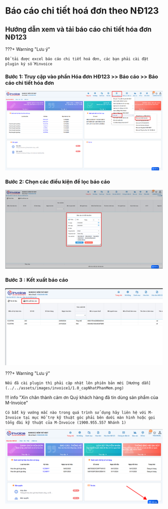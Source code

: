 # **Báo cáo chi tiết hoá đơn theo NĐ123**

## **Hướng dẫn xem và tải báo cáo chi tiết hóa đơn NĐ123**

???+ Warning "Lưu ý"

    Để tải được excel báo cáo chi tiết hoá đơn, các bạn phải cài đặt plugin ký số Minvoice

### Bước 1: Truy cập vào phần Hóa đơn HĐ123 >> Báo cáo >> Báo cáo chi tiết hóa đơn

[![Hình 1]][Hình 1]

[Hình 1]: ../../assets/images/invoice1/1.0_baoCaoChiTiet_1.png

### Bước 2: Chọn các điều kiện để lọc báo cáo

[![Hình 2]][Hình 2]

[Hình 2]: ../../assets/images/invoice1/1.0_baoCaoChiTiet_2.png

### Bước 3 : Kết xuất báo cáo

[![Hình 3]][Hình 3]

[Hình 3]: ../../assets/images/invoice1/1.0_baoCaoChiTiet_3.png

???+ Warning "Lưu ý"

    Nếu đã cài plugin thì phải cập nhật lên phiên bản mới [Hướng dẫn](../../assets/images/invoice1/1.0_capNhatPhanMem.png)

!!! info "Xin chân thành cảm ơn Quý khách hàng đã tin dùng sản phẩm của M-Invoice"

    Có bất kỳ vướng mắc nào trong quá trình sử dụng hãy liên hệ với M-Invoice tại mục Hỗ trợ kỹ thuật góc phải bên dưới màn hình hoặc gọi tổng đài kỹ thuật của M-Invoice (1900.955.557 Nhánh 1)

![Hình 5](../../assets/images/invoice1/1.0_suaTienBangTay_5.png)
